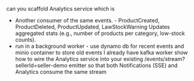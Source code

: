 can you scaffold Analytics service which is 
- Another consumer of the same events. - ProductCreated, ProductDeleted, ProductUpdated, LawStockWarning Updates aggregated stats (e.g., number of products per category, low-stock counts). 
- run in a background worker - use dynamo db for recent events and minio container to store old events I already have kafka worker 
show how to wire the Analytics service into your existing /events/stream?sellerId=seller-demo emitter so that both Notifications (SSE) and Analytics consume the same stream